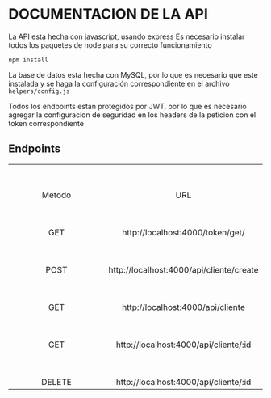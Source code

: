 # DOCUMENTACION DE LA API
La API esta hecha con javascript, usando express
Es necesario instalar todos los paquetes de node para su correcto funcionamiento
```
npm install
```
La base de datos esta hecha con MySQL, por lo que es necesario que este instalada y se haga la configuración correspondiente en el archivo ``` helpers/config.js```

Todos los endpoints estan protegidos por JWT, por lo que es necesario agregar la configuracion de seguridad en los headers de la peticion con el token correspondiente

## Endpoints

<table style="width: 100%; text-align: center;">
  <tr>
    <td colspan="3" style="width: 100%; padding-top: 50px;">Metodo</td>
    <td colspan="3" style="width: 100%; padding-top: 50px;">URL</td
  </tr>
  <tr>
    <td colspan="3" style="width: 100%; padding-top: 50px;">GET</td>
    <td colspan="3" style="width: 100%; padding-top: 50px;">http://localhost:4000/token/get/
</td>
  </tr>
    <tr>
    <td colspan="3" style="width: 100%; padding-top: 50px;">POST</td>
    <td colspan="3" style="width: 100%; padding-top: 50px;">http://localhost:4000/api/cliente/create</td>
  </tr>
      <tr>
    <td colspan="3" style="width: 100%; padding-top: 50px;">GET</td>
    <td colspan="3" style="width: 100%; padding-top: 50px;">http://localhost:4000/api/cliente</td>
  </tr>
      <tr>
    <td colspan="3" style="width: 100%; padding-top: 50px;">GET</td>
    <td colspan="3" style="width: 100%; padding-top: 50px;">http://localhost:4000/api/cliente/:id</td>
  </tr>
      <tr>
    <td colspan="3" style="width: 100%; padding-top: 50px;">DELETE</td>
    <td colspan="3" style="width: 100%; padding-top: 50px;">http://localhost:4000/api/cliente/:id</td>
  </tr>
</table>
